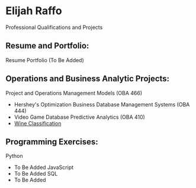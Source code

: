 # Elijah Raffo
Professional Qualifications and Projects

## Resume and Portfolio:
Resume
Portfolio (To Be Added)

## Operations and Business Analytic Projects:
Project and Operations Management Models (OBA 466)
  - Hershey's Optimization
Business Database Management Systems (OBA 444)
  - Video Game Database
Predictive Analytics (OBA 410)
  - [Wine Classification](https://github.com/eliraffo/eliraffo.github.io/tree/master/WineClassification/)

## Programming Exercises:
Python
  - To Be Added
JavaScript
  - To Be Added
SQL
  - To Be Added
